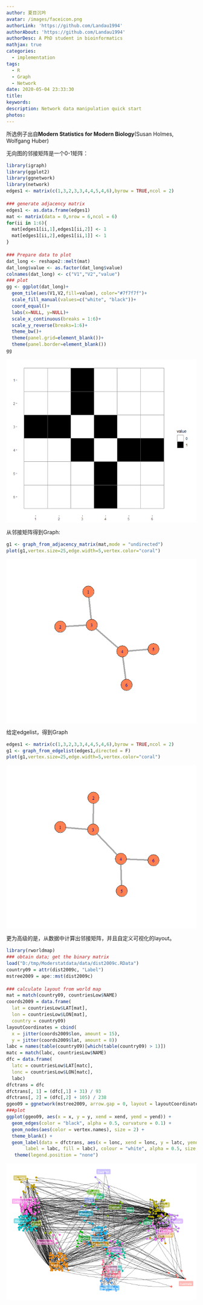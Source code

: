 ```yaml
---
author: 夏目沉吟
avatar: /images/faceicon.png
authorLink: 'https://github.com/Landau1994'
authorAbout: 'https://github.com/Landau1994'
authorDesc: A PhD student in bioinformatics
mathjax: true
categories:
  - implementation
tags:
  - R
  - Graph
  - Network
date: 2020-05-04 23:33:30
title:
keywords:
description: Network data manipulation quick start
photos:
---
```


所选例子出自**Modern Statistics for Modern Biology**(Susan Holmes, Wolfgang
Huber)

无向图的邻接矩阵是一个0-1矩阵：

```r
library(igraph)
library(ggplot2)
library(ggnetwork)
library(network)
edges1 <- matrix(c(1,3,2,3,3,4,4,5,4,6),byrow = TRUE,ncol = 2)

### generate adjacency matrix
edges1 <- as.data.frame(edges1)
mat <- matrix(data = 0,nrow = 6,ncol = 6)
for(ii in 1:6){
  mat[edges1[ii,1],edges1[ii,2]] <- 1
  mat[edges1[ii,2],edges1[ii,1]] <- 1
}

### Prepare data to plot
dat_long <- reshape2::melt(mat)
dat_long$value <- as.factor(dat_long$value)
colnames(dat_long) <- c("V1","V2","value")
### plot
gg <- ggplot(dat_long)+
  geom_tile(aes(V1,V2,fill=value), color="#7f7f7f")+
  scale_fill_manual(values=c("white", "black"))+
  coord_equal()+
  labs(x=NULL, y=NULL)+
  scale_x_continuous(breaks = 1:6)+
  scale_y_reverse(breaks=1:6)+
  theme_bw()+
  theme(panel.grid=element_blank())+
  theme(panel.border=element_blank())
gg
```

<img src="/figure/posts/networkdata_quickstart_files/figure-gfm/unnamed-chunk-1-1.png" style="display: block; margin: auto;" />

从邻接矩阵得到Graph:

``` r
g1 <- graph_from_adjacency_matrix(mat,mode = "undirected")
plot(g1,vertex.size=25,edge.width=5,vertex.color="coral")
```

<img src="/figure/posts/networkdata_quickstart_files/figure-gfm/unnamed-chunk-2-1.png" style="display: block; margin: auto;" />

给定edgelist，得到Graph

``` r
edges1 <- matrix(c(1,3,2,3,3,4,4,5,4,6),byrow = TRUE,ncol = 2)
g1 <- graph_from_edgelist(edges1,directed = F)
plot(g1,vertex.size=25,edge.width=5,vertex.color="coral")
```

<img src="/figure/posts/networkdata_quickstart_files/figure-gfm/unnamed-chunk-3-1.png" style="display: block; margin: auto;" />

更为高级的是，从数据中计算出邻接矩阵，并且自定义可视化的layout。

``` r
library(rworldmap)
### obtain data; get the binary matrix
load("D:/tmp/Moderstatdata/data/dist2009c.RData")
country09 = attr(dist2009c, "Label")
mstree2009 = ape::mst(dist2009c)

### calculate layout from world map
mat = match(country09, countriesLow$NAME)
coords2009 = data.frame(
  lat = countriesLow$LAT[mat],
  lon = countriesLow$LON[mat],
  country = country09)
layoutCoordinates = cbind(
  x = jitter(coords2009$lon, amount = 15),
  y = jitter(coords2009$lat, amount = 8))
labc = names(table(country09)[which(table(country09) > 1)])
matc = match(labc, countriesLow$NAME)
dfc = data.frame(
  latc = countriesLow$LAT[matc],
  lonc = countriesLow$LON[matc],
  labc)
dfctrans = dfc
dfctrans[, 1] = (dfc[,1] + 31) / 93
dfctrans[, 2] = (dfc[,2] + 105) / 238
ggeo09 = ggnetwork(mstree2009, arrow.gap = 0, layout = layoutCoordinates)
###plot
ggplot(ggeo09, aes(x = x, y = y, xend = xend, yend = yend)) +
  geom_edges(color = "black", alpha = 0.5, curvature = 0.1) +
  geom_nodes(aes(color = vertex.names), size = 2) +
  theme_blank() +
  geom_label(data = dfctrans, aes(x = lonc, xend = lonc, y = latc, yend = latc,
       label = labc, fill = labc), colour = "white", alpha = 0.5, size = 3) +
   theme(legend.position = "none")
```

![](/figure/posts/networkdata_quickstart_files/figure-gfm/unnamed-chunk-4-1.png)<!-- -->
